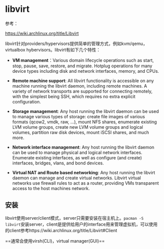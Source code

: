 # libvirt

参考：

https://wiki.archlinux.org/title/Libvirt

libvirt针对providers/hypervisors提供简单的管理方式，例如kvm/qemu，virtualbox hybervisors。libvirt有如下几个特性：

- **VM management**：Various domain lifecycle operations such as start, stop, pause, save, restore, and migrate. Hotplug operations for many device types including disk and network interfaces, memory, and CPUs.

- **Remote machine support**: All libvirt functionality is accessible on any machine running the libvirt daemon, including remote machines. A variety of network transports are supported for connecting remotely, with the simplest being SSH, which requires no extra explicit configuration.
- **Storage management**: Any host running the libvirt daemon can be used to manage various types of storage: create file images of various formats (qcow2, vmdk, raw, ...), mount NFS shares, enumerate existing LVM volume groups, create new LVM volume groups and logical volumes, partition raw disk devices, mount iSCSI shares, and much more.
- **Network interface management**: Any host running the libvirt daemon can be used to manage physical and logical network interfaces. Enumerate existing interfaces, as well as configure (and create) interfaces, bridges, vlans, and bond devices.
- **Virtual NAT and Route based networking**: Any host running the libvirt daemon can manage and create virtual networks. Libvirt virtual networks use firewall rules to act as a router, providing VMs transparent access to the host machines network.

## 安装

libvirt使用server/client模式，server只需要安装在宿主机上。`pacman -S libvirt`安装server，client是提供给用户的interface用来管理虚拟机，可以使用的client参考https://wiki.archlinux.org/title/Libvirt#Client

==通常会使用virsh(CLI)，virtual manager(GUI)==

